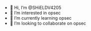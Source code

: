 - 👋 Hi, I’m @SHiELDV4205
- 👀 I’m interested in opsec
- 🌱 I’m currently learning opsec
- 💞️ I’m looking to collaborate on opsec
